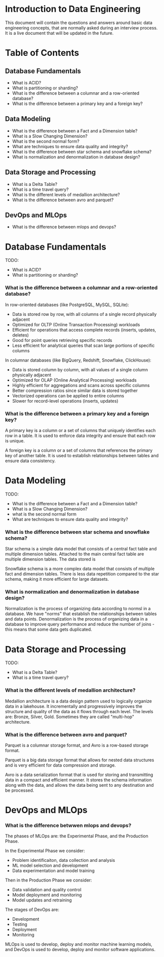 # Introduction to Data Engineering

This document will contain the questions and answers around basic data engineering concepts, that are normally asked
during an interview process. It is a live document that will be updated in the future.

# Table of Contents

## Database Fundamentals
* What is ACID?
* What is partitioning or sharding?
* What is the difference between a columnar and a row-oriented database?
* What is the difference between a primary key and a foreign key?

## Data Modeling
* What is the difference between a Fact and a Dimension table?
* What is a Slow Changing Dimension?
* What is the second normal form?
* What are techniques to ensure data quality and integrity?
* What is the difference between star schema and snowflake schema?
* What is normalization and denormalization in database design?

## Data Storage and Processing
* What is a Delta Table?
* What is a time travel query?
* What is the different levels of medallion architecture?
* What is the difference between avro and parquet?

## DevOps and MLOps
* What is the difference between mlops and devops?


# Database Fundamentals

TODO:

* What is ACID?
* What is partitioning or sharding?

### What is the difference between a columnar and a row-oriented database?

In row-oriented databases (like PostgreSQL, MySQL, SQLite):

* Data is stored row by row, with all columns of a single record physically adjacent
* Optimized for OLTP (Online Transaction Processing) workloads
* Efficient for operations that access complete records (inserts, updates, deletes)
* Good for point queries retrieving specific records
* Less efficient for analytical queries that scan large portions of specific columns

In columnar databases (like BigQuery, Redshift, Snowflake, ClickHouse):

* Data is stored column by column, with all values of a single column physically adjacent
* Optimized for OLAP (Online Analytical Processing) workloads
* Highly efficient for aggregations and scans across specific columns
* Better compression ratios since similar data is stored together
* Vectorized operations can be applied to entire columns
* Slower for record-level operations (inserts, updates)

### What is the difference between a primary key and a foreign key?

A primary key is a column or a set of columns that uniquely identifies each row in a table.
It is used to enforce data integrity and ensure that each row is unique.

A foreign key is a column or a set of columns that references the primary key of another table.
It is used to establish relationships between tables and ensure data consistency.

# Data Modeling

TODO:

* What is the difference between a Fact and a Dimension table?
* What is a Slow Changing Dimension?
* what is the second normal form
* What are techniques to ensure data quality and integrity?

### What is the difference between star schema and snowflake schema?

Star schema is a simple data model that consists of a central fact table and multiple dimension tables.
Attached to the main central fact table are multiple dimension tables.
The data stored is

Snowflake schema is a more complex data model that consists of multiple fact and dimension tables.
There is less data repetition compared to the star schema, making it more efficient for large datasets.

### What is normalization and denormalization in database design?

Normalization is the process of organizing data according to normsl in a database.
We have "norms" that establish the relationships between tables and data points.
Denormalization is the process of organizing data in a database to improve query performance and reduce the number of joins - this means that some data gets duplicated.

# Data Storage and Processing

TODO:

* What is a Delta Table?
* What is a time travel query?

### What is the different levels of medallion architecture?

Medallion architecture is a data design pattern used to logically organize data in a lakehouse.
It incrementally and progressively improves the structure and quality of the data as it flows through each level.
The levels are: Bronze, Silver, Gold.
Sometimes they are called "multi-hop" architecture.

### What is the difference between avro and parquet?

Parquet is a columnar storage format, and Avro is a row-based storage format.

Parquet is a big data storage format that allows for nested data structures and is very efficient
for data compression and storage.

Avro is a data serialization format that is used for storing and transmitting data in a compact and efficient manner.
It stores the schema information along with the data, and allows the data being sent to any destination and be processed.

# DevOps and MLOps

### What is the difference betwwen mlops and devops?

The phases of MLOps are: the Experimental Phase, and the Production Phase.

In the Experimental Phase we consider:
* Problem identificaiton, data collection and analysis
* ML model selection and development
* Data experimentation and model training

Then in the Production Phase we consider:
* Data validation and quality control
* Model deployment and monitoring
* Model updates and retraining

The stages of DevOps are:
* Development
* Testing
* Deployment
* Monitoring

MLOps is used to develop, deploy and monitor machine learning models, and DevOps is used to develop, deploy and monitor software applications.
